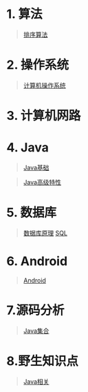 # 1. 算法

>[排序算法](https://github.com/UMRhamster/Jobs2018/blob/master/algorithm/sort.md)

# 2. 操作系统

>[计算机操作系统](https://github.com/UMRhamster/Jobs2018/blob/master/operating%20system/os.md)

# 3. 计算机网路

# 4. Java

>[Java基础](https://github.com/UMRhamster/Jobs2018/blob/master/java/java.md)

>[Java高级特性](https://github.com/UMRhamster/Jobs2018/blob/master/java/java_advanced.md)

# 5. 数据库
>[数据库原理](https://github.com/UMRhamster/Jobs2018/blob/master/database/database.md)
>[SQL](https://github.com/UMRhamster/Jobs2018/blob/master/database/sql.md)

# 6. Android
>[Android](https://github.com/UMRhamster/Jobs2018/blob/master/android/android.md)

# 7.源码分析
>[Java集合](https://github.com/UMRhamster/Jobs2018/blob/master/source_analyze/source_analyze.md)

# 8.野生知识点
> [Java相关](https://github.com/UMRhamster/Jobs2018/blob/master/wild_knowledge_point/about_java.md)